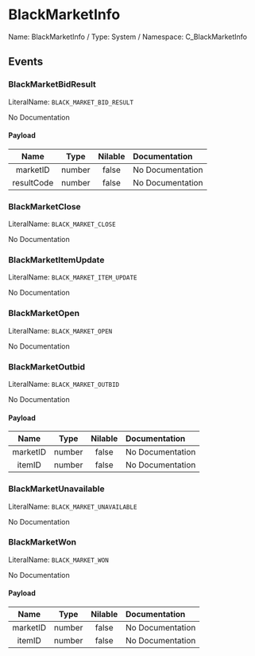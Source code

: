 # BlackMarketInfo

Name: BlackMarketInfo / Type: System / Namespace: C_BlackMarketInfo

## Events

### BlackMarketBidResult
LiteralName: `BLACK_MARKET_BID_RESULT`

No Documentation

#### Payload
|Name|Type|Nilable|Documentation|
|:---:|:---:|:---:|:---|
|marketID|number|false|No Documentation|
|resultCode|number|false|No Documentation|
### BlackMarketClose
LiteralName: `BLACK_MARKET_CLOSE`

No Documentation

### BlackMarketItemUpdate
LiteralName: `BLACK_MARKET_ITEM_UPDATE`

No Documentation

### BlackMarketOpen
LiteralName: `BLACK_MARKET_OPEN`

No Documentation

### BlackMarketOutbid
LiteralName: `BLACK_MARKET_OUTBID`

No Documentation

#### Payload
|Name|Type|Nilable|Documentation|
|:---:|:---:|:---:|:---|
|marketID|number|false|No Documentation|
|itemID|number|false|No Documentation|
### BlackMarketUnavailable
LiteralName: `BLACK_MARKET_UNAVAILABLE`

No Documentation

### BlackMarketWon
LiteralName: `BLACK_MARKET_WON`

No Documentation

#### Payload
|Name|Type|Nilable|Documentation|
|:---:|:---:|:---:|:---|
|marketID|number|false|No Documentation|
|itemID|number|false|No Documentation|